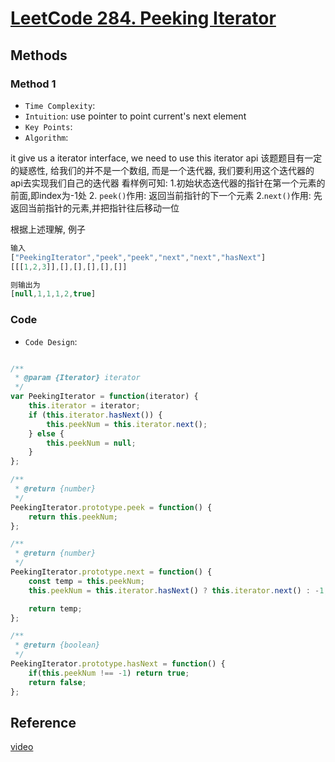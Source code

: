 # [LeetCode 284. Peeking Iterator](https://leetcode.com/problems/peeking-iterator/)

## Methods

### Method 1

* `Time Complexity`:
* `Intuition`: use pointer to point current's next element
* `Key Points`:
* `Algorithm`:

it give us a iterator interface, we need to use this iterator api
该题题目有一定的疑惑性, 给我们的并不是一个数组, 而是一个迭代器, 我们要利用这个迭代器的api去实现我们自己的迭代器
看样例可知:
1.初始状态迭代器的指针在第一个元素的前面,即index为-1处
2. `peek()`作用: 返回当前指针的下一个元素
2.`next()`作用: 先返回当前指针的元素,并把指针往后移动一位

根据上述理解, 例子

```JavaScript
输入
["PeekingIterator","peek","peek","next","next","hasNext"]
[[[1,2,3]],[],[],[],[],[]]

则输出为
[null,1,1,1,2,true]
```

### Code

* `Code Design`:

```javascript

/**
 * @param {Iterator} iterator
 */
var PeekingIterator = function(iterator) {
    this.iterator = iterator;
    if (this.iterator.hasNext()) {
        this.peekNum = this.iterator.next();
    } else {
        this.peekNum = null;
    }
};

/**
 * @return {number}
 */
PeekingIterator.prototype.peek = function() {
    return this.peekNum;
};

/**
 * @return {number}
 */
PeekingIterator.prototype.next = function() {
    const temp = this.peekNum;
    this.peekNum = this.iterator.hasNext() ? this.iterator.next() : -1;

    return temp;
};

/**
 * @return {boolean}
 */
PeekingIterator.prototype.hasNext = function() {
    if(this.peekNum !== -1) return true;
    return false;
};
```

## Reference

[video](https://www.youtube.com/watch?v=evNDFy6Gtg0)
